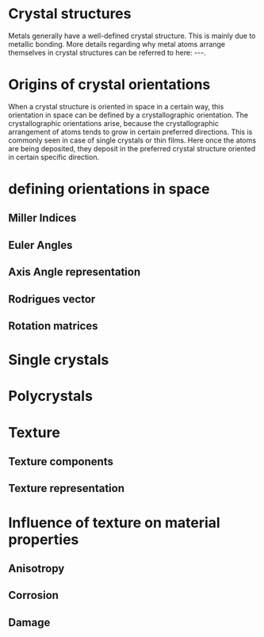 # Crystal structures
Metals generally have a well-defined crystal structure. This is mainly due to metallic bonding. More details regarding why metal atoms arrange themselves in crystal structures can be referred to here: ---. 

# Origins of crystal orientations
When a crystal structure is oriented in space in a certain way, this orientation in space can be defined by a crystallographic orientation. 
The crystallographic orientations arise, because the crystallographic arrangement of atoms tends to grow in certain preferred directions. 
This is commonly seen in case of single crystals or thin films. Here once the atoms are being deposited, they deposit in the preferred crystal structure oriented in certain specific direction. 

# defining orientations in space
## Miller Indices

## Euler Angles

## Axis Angle representation

## Rodrigues vector

## Rotation matrices

# Single crystals

# Polycrystals

# Texture 
## Texture components

## Texture representation

# Influence of texture on material properties
## Anisotropy

## Corrosion

## Damage

